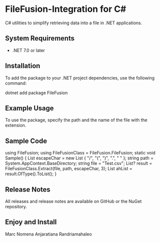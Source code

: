 # FileFusion-Integration for C#

C# utilities to simplify retrieving data into a file in .NET applications.

## System Requirements
- .NET 7.0 or later

## Installation
To add the package to your .NET project dependencies, use the following command:

dotnet add package FileFusion


## Example Usage
To use the package, specify the path and the name of the file with the extension.

## Sample Code

using FileFusion;
using FileFusionClass = FileFusion.FileFusion;
static void Sample()
{
    List<string> escapeChar = new List<string> { "/", "(", ")", ".", " " };
    string path = System.AppContext.BaseDirectory;
    string file = "Test.csv";
    List<object>? result = FileFusionClass.Extract<SimpleData>(file, path, escapeChar, 3);
    List<SimpleData> ahList = result.OfType<SimpleData>().ToList();
}

## Release Notes
All releases and release notes are available on GitHub or the NuGet repository.

## Enjoy and Install
Marc Nomena Anjaratiana Randriamahaleo
